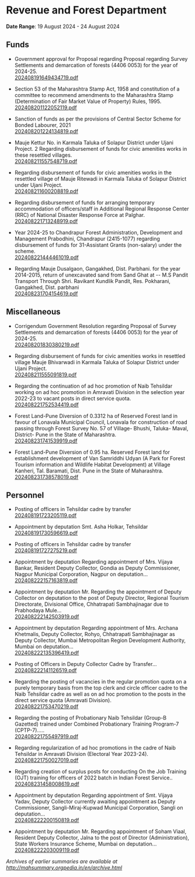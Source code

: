 # Revenue and Forest Department

**Date Range**: 19 August 2024 - 24 August 2024


## Funds
- Government approval for Proposal regarding Proposal regarding Survey Settlements and demarcation of forests (4406 0053) for the year of 2024-25.\
  [202408191649434719.pdf](https://gr.maharashtra.gov.in/Site/Upload/Government%20Resolutions/English/202408191649434719.pdf)

- Section 53 of the Maharashtra Stamp Act, 1958 and constitution of a committee to recommend amendments to the Maharashtra Stamp (Determination of Fair Market Value of Property) Rules, 1995.\
  [202408201122052119.pdf](https://gr.maharashtra.gov.in/Site/Upload/Government%20Resolutions/English/202408201122052119.pdf)

- Sanction of funds as per the provisions of Central Sector Scheme for Bonded Labourer, 2021\
  [202408201224134819.pdf](https://gr.maharashtra.gov.in/Site/Upload/Government%20Resolutions/English/202408201224134819.pdf)

- Mauje Kettur No. in Karmala Taluka of Solapur District under Ujani Project. 2 Regarding disbursement of funds for civic amenities works in these resettled villages.\
  [202408211557548719.pdf](https://gr.maharashtra.gov.in/Site/Upload/Government%20Resolutions/English/202408211557548719.pdf)

- Regarding disbursement of funds for civic amenities works in the resettled village of Mauje Ritewadi in Karmala Taluka of Solapur District under Ujani Project.\
  [202408211600208819.pdf](https://gr.maharashtra.gov.in/Site/Upload/Government%20Resolutions/English/202408211600208819.pdf)

- Regarding disbursement of funds for arranging temporary accommodation of officers/staff in Additional Regional Response Center (RRC) of National Disaster Response Force at Palghar.\
  [202408221713248919.pdf](https://gr.maharashtra.gov.in/Site/Upload/Government%20Resolutions/English/202408221713248919.pdf)

- Year 2024-25 to Chandrapur Forest Administration, Development and Management Prabodhini, Chandrapur (2415-1077) regarding disbursement of funds for 31-Assistant Grants (non-salary) under the scheme.\
  [202408221444461019.pdf](https://gr.maharashtra.gov.in/Site/Upload/Government%20Resolutions/English/202408221444461019.pdf)

- Regarding Mauje Dusalgaon, Gangakhed, Dist. Parbhani. for the year 2014-2015, return of unexcavated sand from Sand Ghat at  -- M.S Pandit Transport Through Shri. Ravikant Kundlik Pandit, Res. Pokharani, Gangakhed, Dist. parbhani\
  [202408231704154619.pdf](https://gr.maharashtra.gov.in/Site/Upload/Government%20Resolutions/English/202408231704154619.pdf)

## Miscellaneous
- Corrigendum  Government Resolution regarding Proposal of Survey Settlements and demarcation of forests (4406 0053) for the year of 2024-25.\
  [202408201830380219.pdf](https://gr.maharashtra.gov.in/Site/Upload/Government%20Resolutions/English/202408201830380219.pdf)

- Regarding disbursement of funds for civic amenities works in resettled village Mauje Bhivarwadi in Karmala Taluka of Solapur District under Ujani Project.\
  [202408211555091819.pdf](https://gr.maharashtra.gov.in/Site/Upload/Government%20Resolutions/English/202408211555091819.pdf)

- Regarding the continuation of ad hoc promotion of Naib Tehsildar working on ad hoc promotion in Amravati Division in the selection year 2022-23 to vacant posts in direct service quota.\
  [202408221752534419.pdf](https://gr.maharashtra.gov.in/Site/Upload/Government%20Resolutions/English/202408221752534419.pdf)

- Forest Land-Pune Diversion of 0.3312 ha of Reserved Forest land in favour of Lonavala Municipal Council, Lonavala for construction of road passing through Forest Survey No. 57 of Village- Bhushi, Taluka- Maval, District- Pune in the State of Maharashtra.\
  [202408231741539919.pdf](https://gr.maharashtra.gov.in/Site/Upload/Government%20Resolutions/English/202408231741539919.pdf)

- Forest Land-Pune Diversion of 0.95 ha. Reserved Forest land for establishment  development of Van Samriddhi Udyan (A Park for Forest  Tourism information and Wildlife Habitat Development) at Village Kanheri, Tal. Baramati, Dist. Pune in the State of Maharashtra.\
  [202408231738578019.pdf](https://gr.maharashtra.gov.in/Site/Upload/Government%20Resolutions/English/202408231738578019.pdf)

## Personnel
- Posting of officers in Tehsildar cadre by transfer\
  [202408191723205119.pdf](https://gr.maharashtra.gov.in/Site/Upload/Government%20Resolutions/English/202408191723205119.pdf)

- Appointment by deputation Smt. Asha Holkar, Tehsildar\
  [202408191730596619.pdf](https://gr.maharashtra.gov.in/Site/Upload/Government%20Resolutions/English/202408191730596619.pdf)

- Posting of officers in Tehsildar cadre by transfer\
  [202408191727275219.pdf](https://gr.maharashtra.gov.in/Site/Upload/Government%20Resolutions/English/202408191727275219.pdf)

- Appointment by deputation Regarding appointment of Mrs. Vijaya Bankar, Resident Deputy Collector, Gondia as Deputy Commissioner, Nagpur Municipal Corporation, Nagpur on deputation...\
  [202408222157163819.pdf](https://gr.maharashtra.gov.in/Site/Upload/Government%20Resolutions/English/202408222157163819.pdf)

- Appointment by deputation Mr. Regarding the appointment of Deputy Collector on deputation to the post of Deputy Director, Regional Tourism Directorate, Divisional Office, Chhatrapati Sambhajinagar due to Prabhodaya Mule...\
  [202408222142503919.pdf](https://gr.maharashtra.gov.in/Site/Upload/Government%20Resolutions/English/202408222142503919.pdf)

- Appointment by deputation Regarding appointment of Mrs. Archana Khetmalis, Deputy Collector, Rohyo, Chhatrapati Sambhajinagar as Deputy Collector, Mumbai Metropolitan Region Development Authority, Mumbai on deputation...\
  [202408222135396419.pdf](https://gr.maharashtra.gov.in/Site/Upload/Government%20Resolutions/English/202408222135396419.pdf)

- Posting of Officers in Deputy Collector Cadre by Transfer...\
  [202408222141126519.pdf](https://gr.maharashtra.gov.in/Site/Upload/Government%20Resolutions/English/202408222141126519.pdf)

- Regarding the posting of vacancies in the regular promotion quota on a purely temporary basis from the top clerk and circle officer cadre to the Naib Tehsildar cadre as well as on ad hoc promotion to the posts in the direct service quota (Amravati Division).\
  [202408221753470219.pdf](https://gr.maharashtra.gov.in/Site/Upload/Government%20Resolutions/English/202408221753470219.pdf)

- Regarding the posting of Probationary Naib Tehsildar (Group-B Gazetted) trained under Combined Probationary Training Program-7 (CPTP-7).....\
  [202408221755497919.pdf](https://gr.maharashtra.gov.in/Site/Upload/Government%20Resolutions/English/202408221755497919.pdf)

- Regarding regularization of ad hoc promotions in the cadre of Naib Tehsildar in Amravati Division (Electoral Year 2023-24).\
  [202408221750027019.pdf](https://gr.maharashtra.gov.in/Site/Upload/Government%20Resolutions/English/202408221750027019.pdf)

- Regarding creation of surplus posts for conducting On the Job Training (OJT) training for officers of 2022 batch in Indian Forest Service..\
  [202408231458008619.pdf](https://gr.maharashtra.gov.in/Site/Upload/Government%20Resolutions/English/202408231458008619.pdf)

- Appointment by deputation Regarding appointment of Smt. Vijaya Yadav, Deputy Collector currently awaiting appointment as Deputy Commissioner, Sangli-Miraj-Kupwad Municipal Corporation, Sangli on deputation...\
  [202408222200150819.pdf](https://gr.maharashtra.gov.in/Site/Upload/Government%20Resolutions/English/202408222200150819.pdf)

- Appointment by deputation Mr. Regarding appointment of Soham Viaal, Resident Deputy Collector, Jalna to the post of Director (Administration), State Workers Insurance Scheme, Mumbai on deputation...\
  [202408222203009119.pdf](https://gr.maharashtra.gov.in/Site/Upload/Government%20Resolutions/English/202408222203009119.pdf)


*Archives of earlier summaries are available at http://mahsummary.orgpedia.in/en/archive.html*
